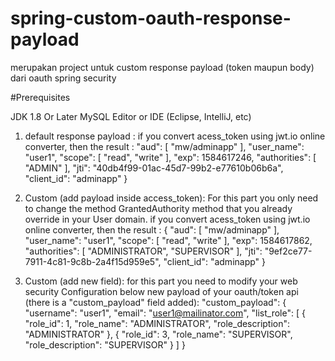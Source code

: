 # spring-custom-oauth-response-payload
merupakan project untuk custom response payload (token maupun body) dari oauth spring security


#Prerequisites

JDK 1.8 Or Later
MySQL
Editor or IDE (Eclipse, IntelliJ, etc)

1. default response payload :
    if you convert acess_token using jwt.io online converter, then the result :
    "aud": [
        "mw/adminapp"
      ],
      "user_name": "user1",
      "scope": [
        "read",
        "write"
      ],
      "exp": 1584617246,
      "authorities": [
        "ADMIN"
      ],
      "jti": "40db4f99-01ac-45d7-99b2-e77610b06b6a",
      "client_id": "adminapp"
    }

2. Custom (add payload inside access_token):
   For this part you only need to change the method GrantedAuthority method that you already override in your User domain.
   if you convert acess_token using jwt.io online converter, then the result :
   {
     "aud": [
       "mw/adminapp"
     ],
     "user_name": "user1",
     "scope": [
       "read",
       "write"
     ],
     "exp": 1584617862,
     "authorities": [
       "ADMINISTRATOR",
       "SUPERVISOR"
     ],
     "jti": "9ef2ce77-7911-4c81-9c8b-2a4f15d959e5",
     "client_id": "adminapp"
   }
3. Custom (add new field):
   for this part you need to modify your web security Configuration
   below new payload of your oauth/token api (there is a "custom_payload" field added):
    "custom_payload": {
      "username": "user1",
      "email": "user1@mailinator.com",
      "list_role": [
        {
          "role_id": 1,
          "role_name": "ADMINISTRATOR",
          "role_description": "ADMINISTRATOR"
        },
        {
          "role_id": 3,
          "role_name": "SUPERVISOR",
          "role_description": "SUPERVISOR"
        }
      ]
    }